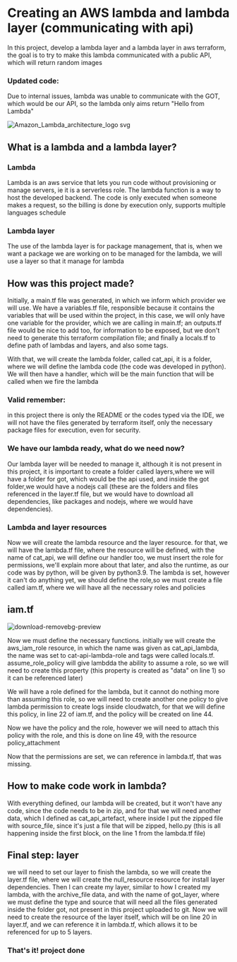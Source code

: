 # Creating an AWS lambda and lambda layer (communicating with api)

In this project, develop a lambda layer and a lambda layer in aws  terraform, 
the goal is to try to make this lambda communicated with a public API, which 
will return random images

### Updated code:

Due to internal issues, lambda was unable to communicate with the GOT,  which 
would be our API, so the lambda only aims return "Hello from Lambda"

![Amazon_Lambda_architecture_logo svg](https://user-images.githubusercontent.com/95464654/190665144-eb114713-aca8-46e9-aebe-982364ac9890.png)

## What is a lambda and a lambda layer?

### Lambda

Lambda is an aws service that lets you run code without provisioning or manage 
servers, ie it is a serverless role. The lambda function is a  way to host the 
developed backend.
The code is only executed when someone makes a request, so the billing is done 
by execution only, supports multiple languages schedule

### Lambda layer

The use of the lambda layer is for package management, that is, when we want a 
package we are working on to be managed for the lambda, we will use a layer so 
that it manage for lambda

## How was this project made?

Initially, a main.tf file was generated, in which we inform which  provider  we 
will use. We have a variables.tf file,  responsible  because  it  contains  the 
variables that will be used within the project, in this case, we will only have 
one variable for the provider, which we are calling in  main.tf;  an  outputs.tf 
file would be nice to add too, for information to be exposed, but we don't  need 
to generate this terraform compilation file; and finally a locals.tf to  define
path of lambdas and layers, and also some tags.

With that, we will create the lambda folder, called cat_api, it  is  a  folder,
where we will define the lambda code (the code was developed in python).
We will then have a handler, which will be the main function that will be called
when we fire the lambda

### Valid remember:

in this project there is only the README or the codes typed via the IDE, we will 
not have the files generated by terraform itself, only the necessary package files
for execution, even for security.

### We have our lambda ready, what do we need now?

Our lambda layer will be needed to manage it, although it is not present in this 
project, it is important to create  a  folder called layers,where we will have a 
folder for got, which would be the api used,  and inside the got folder,we would 
have a  nodejs call (these are  the  folders and files referenced in the layer.tf 
file, but we would have to download  all dependencies, like packages  and nodejs, 
where we would have dependencies).

### Lambda and layer resources

Now we will create the lambda resource and the layer resource. for that, we will 
have the lambda.tf file, where the resource will be defined,  with  the  name of
cat_api, we will define our handler too, we must insert the role for permissions, 
we'll explain more about that later, and also the runtime, as our  code  was  by 
python, will be given by python3.9.
The lambda is set, however it can't do anything yet, we should define the role,so 
we must create a file called iam.tf, where we will have all the necessary roles 
and policies

## iam.tf

![download-removebg-preview](https://user-images.githubusercontent.com/95464654/190679677-6a33a00a-4299-4ccd-bc33-8aaa47fea9a8.png)

Now we must define the necessary functions. initially we will create the aws_iam_role 
resource, in which  the name was given  as  cat_api_lambda,  the  name  was  set  to 
cat-api-lambda-role and tags were called locals.tf.
assume_role_policy will give lambdda the ability to assume a role, so we will need to 
create this property  (this property is created as "data" on line 1)  so  it  can  be 
referenced later)

We will have a  role defined for the lambda, but  it  cannot  do  nothing  more  than 
assuming this role, so we will need  to  create  another one policy  to  give  lambda 
permission to create logs inside cloudwatch, for that we will define this  policy, in 
line 22 of iam.tf, and the policy  will be created on line 44.

Now we have the policy and the role, however we will need to attach this policy with 
the role, and this is done on line 49, with the resource policy_attachment

Now that the permissions are set, we can reference in lambda.tf, that was missing.

## How to make code work in lambda?

With everything defined, our lambda will be created, but it won't have any code, since 
the code needs to be in zip, and for that we will need another data, which I defined as 
cat_api_artefact, where inside I put the zipped file with source_file, since it's just 
a file that will be zipped, hello.py (this is all happening inside the first block, on 
the line 1 from the lambda.tf file)

## Final step: layer

we will need to set our layer to finish the lambda, so we will create the layer.tf file, 
where we will create the null_resource resource for install layer dependencies.
Then I can create my layer, similar to how I created my lambda, with the  archive_file 
data, and with the name of got_layer, where we must define the type  and  source  that 
will need all the files generated inside the folder got, not present in this project 
uploaded to git.
Now we will need to create the resource of the layer itself, which will be on line 20 in
layer.tf, and we can reference it in lambda.tf, which allows it to be referenced for up 
to 5 layers.

### That's it! project done
